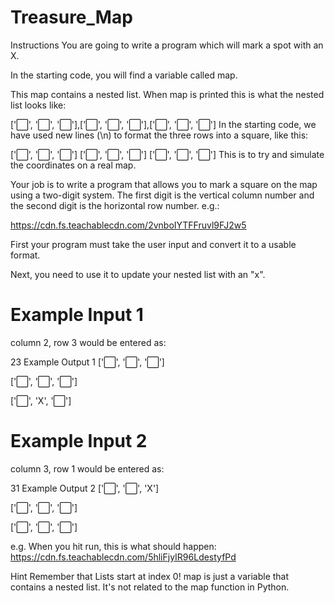 # Treasure_Map

Instructions
You are going to write a program which will mark a spot with an X.

In the starting code, you will find a variable called map.

This map contains a nested list.
When map is printed this is what the nested list looks like:

['⬜️', '⬜️', '⬜️'],['⬜️', '⬜️', '⬜️'],['⬜️', '⬜️', '⬜️']
In the starting code, we have used new lines (\n) to format the three rows into a square, like this:

['⬜️', '⬜️', '⬜️']
['⬜️', '⬜️', '⬜️']
['⬜️', '⬜️', '⬜️']
This is to try and simulate the coordinates on a real map.


Your job is to write a program that allows you to mark a square on the map using a two-digit system. The first digit is the vertical column number and the second digit is the horizontal row number. e.g.:

https://cdn.fs.teachablecdn.com/2vnboIYTFFruvl9FJ2w5

First your program must take the user input and convert it to a usable format.

Next, you need to use it to update your nested list with an "x".

# Example Input 1
column 2, row 3 would be entered as:

23
Example Output 1
['⬜️', '⬜️', '⬜️']

['⬜️', '⬜️', '⬜️']

['⬜️', 'X', '⬜️']

# Example Input 2
column 3, row 1 would be entered as:

31
Example Output 2
['⬜️', '⬜️', 'X']

['⬜️', '⬜️', '⬜️']

['⬜️', '⬜️', '⬜️']


e.g. When you hit run, this is what should happen:
https://cdn.fs.teachablecdn.com/5hliFjyIR96LdestyfPd

Hint
Remember that Lists start at index 0!
map is just a variable that contains a nested list. It's not related to the map function in Python.